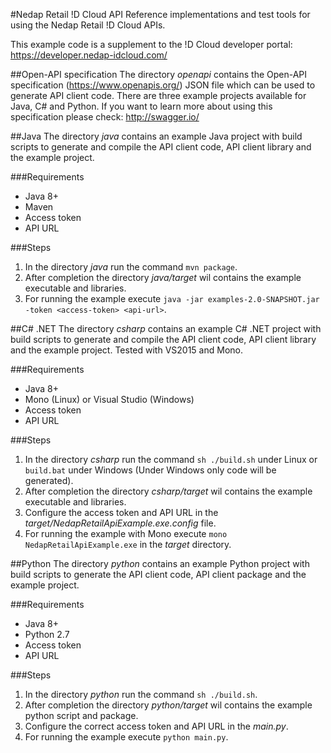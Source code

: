 #Nedap Retail !D Cloud API
Reference implementations and test tools for using the Nedap Retail !D Cloud APIs.

This example code is a supplement to the !D Cloud developer portal: https://developer.nedap-idcloud.com/

##Open-API specification
The directory _openapi_ contains the Open-API specification (https://www.openapis.org/) JSON file which can be used to generate API client code. There are
three example projects available for Java, C# and Python. If you want to learn more about using this specification please check:
http://swagger.io/

##Java
The directory _java_ contains an example Java project with build scripts to generate and compile the API client code, API client
library and the example project.

###Requirements
* Java 8+
* Maven
* Access token
* API URL

###Steps
1. In the directory _java_ run the command `mvn package`.
2. After completion the directory _java/target_ wil contains the example executable and libraries.
3. For running the example execute `java -jar examples-2.0-SNAPSHOT.jar -token <access-token> <api-url>`.

##C# .NET
The directory _csharp_ contains an example C# .NET project with build scripts to generate and compile the API client code, API client 
library and the example project. Tested with VS2015 and Mono.

###Requirements
* Java 8+
* Mono (Linux) or Visual Studio (Windows) 
* Access token
* API URL

###Steps
1. In the directory _csharp_ run the command `sh ./build.sh` under Linux or `build.bat` under Windows (Under Windows only code will be generated).
2. After completion the directory _csharp/target_ wil contains the example executable and libraries.
3. Configure the access token and API URL in the _target/NedapRetailApiExample.exe.config_ file.
3. For running the example with Mono execute `mono NedapRetailApiExample.exe` in the _target_ directory.

##Python
The directory _python_ contains an example Python project with build scripts to generate the API client code, API client 
package and the example project.

###Requirements
* Java 8+
* Python 2.7
* Access token
* API URL

###Steps
1. In the directory _python_ run the command `sh ./build.sh`.
2. After completion the directory _python/target_ wil contains the example python script and package.
3. Configure the correct access token and API URL in the _main.py_.
3. For running the example execute `python main.py`.